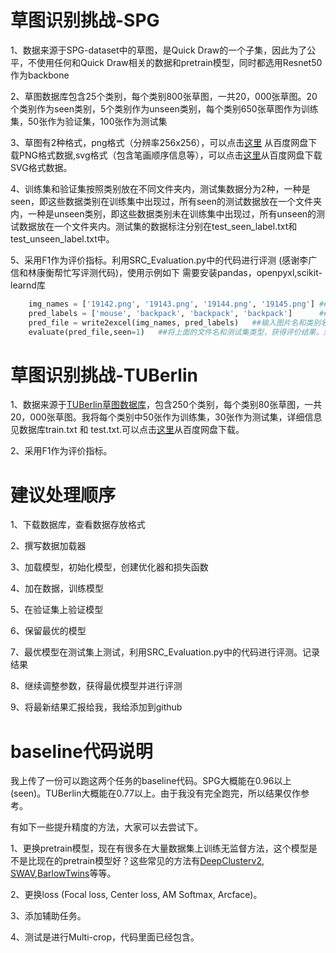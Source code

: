 # 草图识别挑战-SPG

1、数据来源于SPG-dataset中的草图，是Quick Draw的一个子集，因此为了公平，不使用任何和Quick Draw相关的数据和pretrain模型，同时都选用Resnet50作为backbone

2、草图数据库包含25个类别，每个类别800张草图，一共20，000张草图。20个类别作为seen类别，5个类别作为unseen类别，每个类别650张草图作为训练集，50张作为验证集，100张作为测试集

3、草图有2种格式，png格式（分辨率256x256），可以点击[这里](https://pan.baidu.com/s/1DRawrYLnBmxXe3laDSiBCA?pwd=94cu) 从百度网盘下载PNG格式数据,svg格式（包含笔画顺序信息等），可以点击[这里](https://pan.baidu.com/s/1kYSV-GFOgIR0U2tFpgKD9Q?pwd=4fsp)从百度网盘下载SVG格式数据。

4、训练集和验证集按照类别放在不同文件夹内，测试集数据分为2种，一种是seen，即这些数据类别在训练集中出现过，所有seen的测试数据放在一个文件夹内，一种是unseen类别，即这些数据类别未在训练集中出现过，所有unseen的测试数据放在一个文件夹内。测试集的数据标注分别在test_seen_label.txt和test_unseen_label.txt中。

5、采用F1作为评价指标。利用SRC_Evaluation.py中的代码进行评测 (感谢李广信和林康衡帮忙写评测代码)，使用示例如下
需要安装pandas，openpyxl,scikit-learnd库

```python
    img_names = ['19142.png', '19143.png', '19144.png', '19145.png'] ##测试图片名，利用list存储
    pred_labels = ['mouse', 'backpack', 'backpack', 'backpack']      ##预测类别名，和上面的图片名一一对应，利用list存储
    pred_file = write2excel(img_names, pred_labels)   ##输入图片名和类别名，将其存储在excel文件中,并返回文件名
    evaluate(pred_file,seen=1)   ##将上面的文件名和测试集类型，获得评价结果。测试集类型分为seen和unseen，默认为1，为seen类别，设置为0，为unseen类别
```

# 草图识别挑战-TUBerlin

1、数据来源于[TUBerlin草图数据库](https://cybertron.cg.tu-berlin.de/eitz/projects/classifysketch/)，包含250个类别，每个类别80张草图，一共20，000张草图。我将每个类别中50张作为训练集，30张作为测试集，详细信息见数据库train.txt 和 test.txt.可以点击[这里](https://pan.baidu.com/s/17Ja1LySQprZJhs8Vk1YNFQ?pwd=twvf)从百度网盘下载。

2、采用F1作为评价指标。

# 建议处理顺序
1、下载数据库，查看数据存放格式

2、撰写数据加载器

3、加载模型，初始化模型，创建优化器和损失函数

4、加在数据，训练模型

5、在验证集上验证模型

6、保留最优的模型

7、最优模型在测试集上测试，利用SRC_Evaluation.py中的代码进行评测。记录结果

8、继续调整参数，获得最优模型并进行评测

9、将最新结果汇报给我，我给添加到github

# baseline代码说明
我上传了一份可以跑这两个任务的baseline代码。SPG大概能在0.96以上(seen)。TUBerlin大概能在0.77以上。由于我没有完全跑完，所以结果仅作参考。

有如下一些提升精度的方法，大家可以去尝试下。

1、更换pretrain模型，现在有很多在大量数据集上训练无监督方法，这个模型是不是比现在的pretrain模型好？这些常见的方法有[DeepClusterv2](https://github.com/facebookresearch/swav), [SWAV](https://github.com/facebookresearch/swav),[BarlowTwins](https://github.com/facebookresearch/barlowtwins)等等。

2、更换loss (Focal loss, Center loss, AM Softmax, Arcface)。

3、添加辅助任务。

4、测试是进行Multi-crop，代码里面已经包含。








